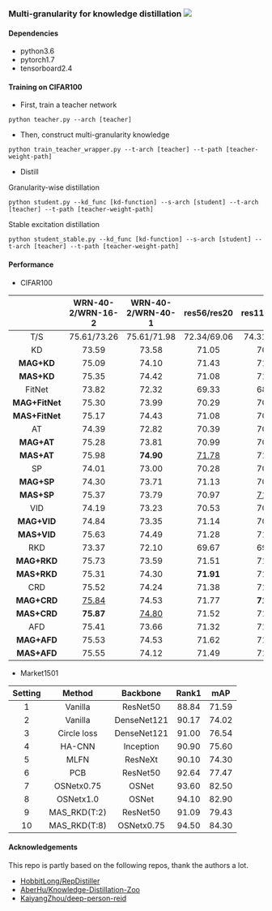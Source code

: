 ###  Multi-granularity for knowledge distillation ![]( https://visitor-badge.glitch.me/badge?page_id=multi_granularity_distillation)

#### Dependencies

- python3.6
- pytorch1.7
- tensorboard2.4

#### Training on CIFAR100

- First, train a teacher network

```shell
python teacher.py --arch [teacher]
```

- Then, construct multi-granularity knowledge

```shell
python train_teacher_wrapper.py --t-arch [teacher] --t-path [teacher-weight-path]
```

- Distill

Granularity-wise distillation

```shell
python student.py --kd_func [kd-function] --s-arch [student] --t-arch [teacher] --t-path [teacher-weight-path] 
```

Stable excitation distillation

```shell
python student_stable.py --kd_func [kd-function] --s-arch [student] --t-arch [teacher] --t-path [teacher-weight-path] 
```

#### Performance

- CIFAR100

|                | WRN-40-2/WRN-16-2 | WRN-40-2/WRN-40-1 | res56/res20  | res110/res20 | res110/res32 | resnet32x4/resnet8x4 |  vgg13/vgg8  |
| :------------: | :---------------: | :---------------: | :----------: | :----------: | :----------: | :------------------: | :----------: |
|      T/S       |    75.61/73.26    |    75.61/71.98    | 72.34/69.06  | 74.31/69.06  | 74.31/71.14  |     79.42/72.50      | 74.64/70.36  |
|       KD       |       73.59       |       73.58       |    71.05     |    70.90     |    73.34     |        73.27         |    73.18     |
|   **MAG+KD**   |       75.09       |       74.10       |    71.43     |    71.53     |    73.55     |        73.82         |    73.63     |
|   **MAS+KD**   |       75.35       |       74.42       |    71.08     |    71.03     |    73.54     |        74.20         | <u>74.18</u> |
|     FitNet     |       73.82       |       72.32       |    69.33     |    68.96     |    71.07     |        73.62         |    71.14     |
| **MAG+FitNet** |       75.30       |       73.99       |    70.29     |    70.31     |    72.73     |        74.88         |    73.06     |
| **MAS+FitNet** |       75.17       |       74.43       |    71.08     |    70.69     |    73.18     |     <u>75.76</u>     |    73.59     |
|       AT       |       74.39       |       72.82       |    70.39     |    70.36     |    72.60     |        73.53         |    71.41     |
|   **MAG+AT**   |       75.28       |       73.81       |    70.99     |    70.57     |    73.56     |        74.56         |    72.11     |
|   **MAS+AT**   |       75.98       |     **74.90**     | <u>71.78</u> |    71.34     |    73.29     |        74.92         |    73.38     |
|       SP       |       74.01       |       73.00       |    70.28     |    70.29     |    72.74     |        73.28         |    72.94     |
|   **MAG+SP**   |       74.30       |       73.71       |    71.13     |    70.79     |    73.44     |        73.58         |    73.20     |
|   **MAS+SP**   |       75.37       |       73.79       |    70.97     | <u>71.78</u> |    73.66     |        74.26         |    73.64     |
|      VID       |       74.19       |       73.23       |    70.53     |    70.68     |    72.67     |        73.24         |    71.41     |
|  **MAG+VID**   |       74.84       |       73.35       |    71.14     |    70.69     |    73.00     |        74.73         |    72.92     |
|  **MAS+VID**   |       75.63       |       74.49       |    71.28     |    71.61     |    73.32     |        74.86         |    73.56     |
|      RKD       |       73.37       |       72.10       |    69.67     |    69.44     |    72.24     |        72.03         |    71.35     |
|  **MAG+RKD**   |       75.73       |       73.59       |    71.51     |    71.11     |    73.71     |        74.23         |    73.44     |
|  **MAS+RKD**   |       75.31       |       74.30       |  **71.91**   |    71.06     |    73.17     |        74.39         |    73.06     |
|      CRD       |       75.52       |       74.24       |    71.38     |    71.34     |    73.55     |        75.32         |     73.9     |
|  **MAG+CRD**   |   <u>75.84</u>    |       74.53       |    71.77     |  **71.91**   | <u>74.00</u> |      **75.89**       |  **74.29**   |
|  **MAS+CRD**   |     **75.87**     |   <u>74.80</u>    |    71.52     |    71.52     |  **74.06**   |        75.41         |    74.06     |
|      AFD       |       75.41       |       73.66       |    71.32     |    71.20     |    73.46     |        74.72         |    73.57     |
|  **MAG+AFD**   |       75.53       |       74.53       |    71.62     |    71.40     |    73.57     |        74.75         |    73.89     |
|  **MAS+AFD**   |       75.55       |       74.12       |    71.49     |    71.22     | <u>74.00</u> |        75.03         |    73.62     |

- Market1501

| Setting |    Method    |  Backbone   | Rank1 |  mAP  |
| :-----: | :----------: | :---------: | :---: | :---: |
|    1    |   Vanilla    |  ResNet50   | 88.84 | 71.59 |
|    2    |   Vanilla    | DenseNet121 | 90.17 | 74.02 |
|    3    | Circle loss  | DenseNet121 | 91.00 | 76.54 |
|    4    |    HA-CNN    |  Inception  | 90.90 | 75.60 |
|    5    |     MLFN     |   ResNeXt   | 90.10 | 74.30 |
|    6    |     PCB      |  ResNet50   | 92.64 | 77.47 |
|    7    |  OSNetx0.75  |    OSNet    | 93.60 | 82.50 |
|    8    |  OSNetx1.0   |    OSNet    | 94.10 | 82.90 |
|    9    | MAS_RKD(T:2) |  ResNet50   | 91.09 | 79.43 |
|   10    | MAS_RKD(T:8) | OSNetx0.75  | 94.50 | 84.30 |



####  Acknowledgements

This repo is partly based on the following repos, thank the authors a lot.

- [HobbitLong/RepDistiller](https://github.com/HobbitLong/RepDistiller)
- [AberHu/Knowledge-Distillation-Zoo](https://github.com/AberHu/Knowledge-Distillation-Zoo)
- [KaiyangZhou/deep-person-reid](https://github.com/KaiyangZhou/deep-person-reid)
